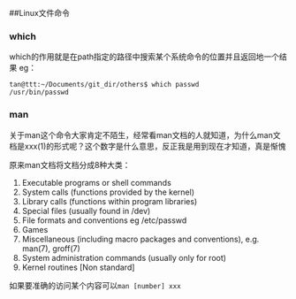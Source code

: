 ##Linux文件命令
### which
which的作用就是在path指定的路径中搜索某个系统命令的位置并且返回地一个结果
eg：

```
tan@ttt:~/Documents/git_dir/others$ which passwd
/usr/bin/passwd
```

### man
关于man这个命令大家肯定不陌生，经常看man文档的人就知道，为什么man文档是xxx(1)的形式呢？这个数字是什么意思，反正我是用到现在才知道，真是惭愧

原来man文档将文档分成8种大类：

1. Executable programs or shell commands
2. System calls (functions provided by the kernel)
3. Library calls (functions within program libraries)
4. Special files (usually found in /dev)
5. File formats and conventions eg /etc/passwd
6. Games
7. Miscellaneous (including macro packages and conventions), e.g. man(7), groff(7)
8. System administration commands (usually only for root)
9. Kernel routines [Non standard]


如果要准确的访问某个内容可以`man [number] xxx`



